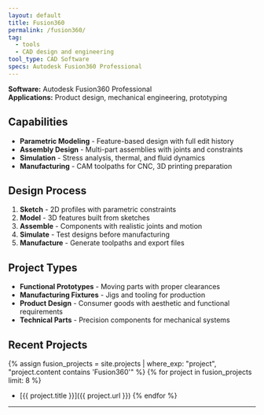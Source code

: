 ```yaml
---
layout: default
title: Fusion360
permalink: /fusion360/
tag:
  - tools
  - CAD design and engineering
tool_type: CAD Software
specs: Autodesk Fusion360 Professional
---
```


**Software:** Autodesk Fusion360 Professional  
**Applications:** Product design, mechanical engineering, prototyping

## Capabilities

- **Parametric Modeling** - Feature-based design with full edit history
- **Assembly Design** - Multi-part assemblies with joints and constraints
- **Simulation** - Stress analysis, thermal, and fluid dynamics
- **Manufacturing** - CAM toolpaths for CNC, 3D printing preparation

## Design Process

1. **Sketch** - 2D profiles with parametric constraints
2. **Model** - 3D features built from sketches
3. **Assemble** - Components with realistic joints and motion
4. **Simulate** - Test designs before manufacturing
5. **Manufacture** - Generate toolpaths and export files

## Project Types

- **Functional Prototypes** - Moving parts with proper clearances
- **Manufacturing Fixtures** - Jigs and tooling for production
- **Product Design** - Consumer goods with aesthetic and functional requirements
- **Technical Parts** - Precision components for mechanical systems

## Recent Projects

{% assign fusion_projects = site.projects | where_exp: "project", "project.content contains 'Fusion360'" %}
{% for project in fusion_projects limit: 8 %}
- [{{ project.title }}]({{ project.url }})
{% endfor %}

---